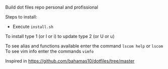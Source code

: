 Build dot files repo personal and profissional

Steps to install:
 - Execute `install.sh`

To install type 1 (or I or i) to update type 2 (or U or u)

To see alias and functions available enter the command `lscom help` or `lscom`
To see vim info enter the commands `vimfo`

Inspired in https://github.com/bahamas10/dotfiles/tree/master
